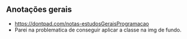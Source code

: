 ## Anotações gerais

* https://dontpad.com/notas-estudosGeraisProgramacao
* Parei na problematica de conseguir aplicar a classe na img de fundo.
